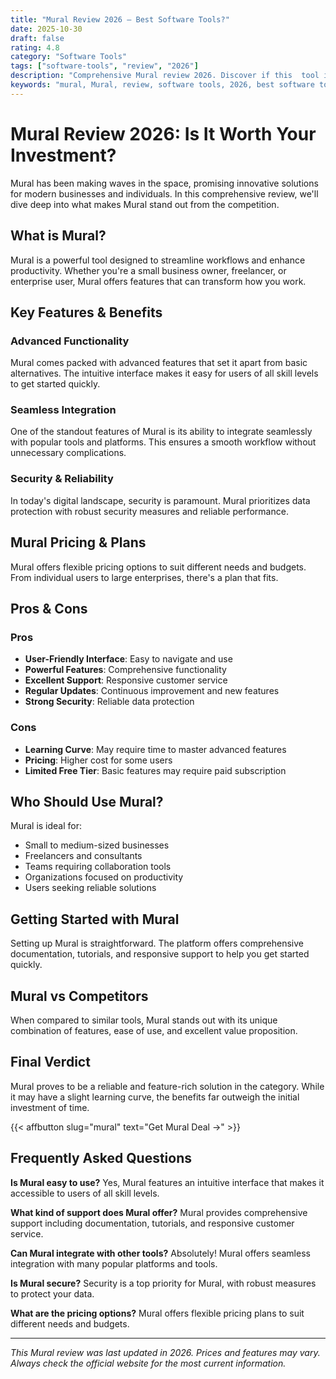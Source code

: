 ```yaml
---
title: "Mural Review 2026 – Best Software Tools?"
date: 2025-10-30
draft: false
rating: 4.8
category: "Software Tools"
tags: ["software-tools", "review", "2026"]
description: "Comprehensive Mural review 2026. Discover if this  tool is the best choice for your needs."
keywords: "mural, Mural, review, software tools, 2026, best software tools"
---
```


# Mural Review 2026: Is It Worth Your Investment?

Mural has been making waves in the  space, promising innovative solutions for modern businesses and individuals. In this comprehensive review, we'll dive deep into what makes Mural stand out from the competition.

## What is Mural?

Mural is a powerful  tool designed to streamline workflows and enhance productivity. Whether you're a small business owner, freelancer, or enterprise user, Mural offers features that can transform how you work.

## Key Features & Benefits

### Advanced Functionality
Mural comes packed with advanced features that set it apart from basic alternatives. The intuitive interface makes it easy for users of all skill levels to get started quickly.

### Seamless Integration
One of the standout features of Mural is its ability to integrate seamlessly with popular tools and platforms. This ensures a smooth workflow without unnecessary complications.

### Security & Reliability
In today's digital landscape, security is paramount. Mural prioritizes data protection with robust security measures and reliable performance.

## Mural Pricing & Plans

Mural offers flexible pricing options to suit different needs and budgets. From individual users to large enterprises, there's a plan that fits.

## Pros & Cons

### Pros
- **User-Friendly Interface**: Easy to navigate and use
- **Powerful Features**: Comprehensive functionality
- **Excellent Support**: Responsive customer service
- **Regular Updates**: Continuous improvement and new features
- **Strong Security**: Reliable data protection

### Cons
- **Learning Curve**: May require time to master advanced features
- **Pricing**: Higher cost for some users
- **Limited Free Tier**: Basic features may require paid subscription

## Who Should Use Mural?

Mural is ideal for:
- Small to medium-sized businesses
- Freelancers and consultants
- Teams requiring collaboration tools
- Organizations focused on productivity
- Users seeking reliable  solutions

## Getting Started with Mural

Setting up Mural is straightforward. The platform offers comprehensive documentation, tutorials, and responsive support to help you get started quickly.

## Mural vs Competitors

When compared to similar tools, Mural stands out with its unique combination of features, ease of use, and excellent value proposition.

## Final Verdict

Mural proves to be a reliable and feature-rich solution in the  category. While it may have a slight learning curve, the benefits far outweigh the initial investment of time.

{{< affbutton slug="mural" text="Get Mural Deal →" >}}

## Frequently Asked Questions

**Is Mural easy to use?**
Yes, Mural features an intuitive interface that makes it accessible to users of all skill levels.

**What kind of support does Mural offer?**
Mural provides comprehensive support including documentation, tutorials, and responsive customer service.

**Can Mural integrate with other tools?**
Absolutely! Mural offers seamless integration with many popular platforms and tools.

**Is Mural secure?**
Security is a top priority for Mural, with robust measures to protect your data.

**What are the pricing options?**
Mural offers flexible pricing plans to suit different needs and budgets.

---

*This Mural review was last updated in 2026. Prices and features may vary. Always check the official website for the most current information.*
